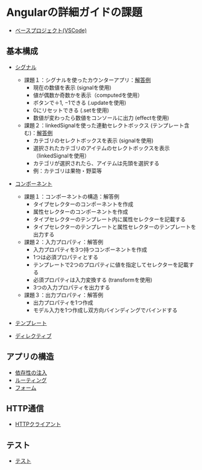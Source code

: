 # Angularの詳細ガイドの課題

- [ベースプロジェクト(VSCode)](./base/)

## 基本構成
- [シグナル](https://angular.jp/guide/signals)
    - 課題１：シグナルを使ったカウンターアプリ：[解答例](./signals/signals-01/)
        - 現在の数値を表示 (signalを使用)
        - 値が偶数か奇数かを表示（computedを使用）
        - ボタンで＋1, −1できる (.updateを使用)
        - 0にリセットできる (.setを使用)
        - 数値が変わったら数値をコンソールに出力 (effectを使用)
    - 課題２：linkedSignalを使った連動セレクトボックス (テンプレート含む)：[解答例](./signals/signals-02/)
        - カテゴリのセレクトボックスを表示 (signalを使用)
        - 選択されたカテゴリのアイテムのセレクトボックスを表示（linkedSignalを使用）
        - カテゴリが選択されたら、アイテムは先頭を選択する
        - 例：カテゴリは果物・野菜等
- [コンポーネント](https://angular.jp/guide/components)
    - 課題１：コンポーネントの構造：解答例
        - タイプセレクターのコンポーネントを作成
        - 属性セレクターのコンポーネントを作成
        - タイプセレクターのテンプレート内に属性セレクターを記載する
        - タイプセレクターのテンプレートと属性セレクターのテンプレートを出力する
    - 課題２：入力プロパティ：解答例
        - 入力プロパティを3つ持つコンポーネントを作成
        - 1つは必須プロパティとする
        - テンプレートで2つのプロパティに値を指定してセレクターを記載する
        - 必須プロパティは入力変換する (transformを使用)
        - 3つの入力プロパティを出力する
    - 課題３：出力プロパティ：解答例
        - 出力プロパティを1つ作成
        - モデル入力を1つ作成し双方向バインディングでバインドする


- [テンプレート](https://angular.jp/guide/templates)
- [ディレクティブ](https://angular.jp/guide/directives)

## アプリの構造
- [依存性の注入](https://angular.jp/guide/di)
- [ルーティング](https://angular.jp/guide/routing)
- [フォーム](https://angular.jp/guide/forms)

## HTTP通信
- [HTTPクライアント](https://angular.jp/guide/http)

## テスト
- [テスト](https://angular.jp/guide/testing)

